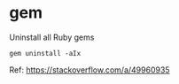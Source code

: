 # gem

Uninstall all Ruby gems

```
gem uninstall -aIx
```

Ref: https://stackoverflow.com/a/49960935
